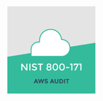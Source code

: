 ![icon](https://raw.githubusercontent.com/CloudCoreo/audit-aws-nist-171/master/images/icon.png "icon")
